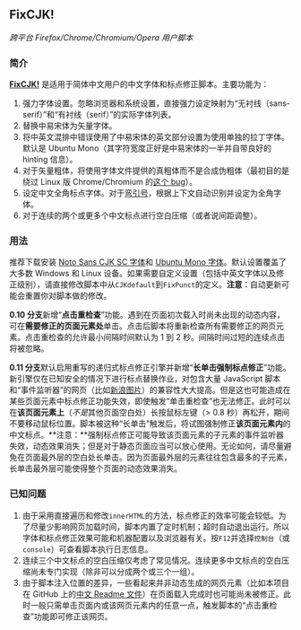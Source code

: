 ## FixCJK!
*跨平台 Firefox/Chrome/Chromium/Opera 用户脚本*

### 简介
**[FixCJK!](https://github.com/stecue/fixcjk/)** 是适用于简体中文用户的中文字体和标点修正脚本。主要功能为：

1. 强力字体设置。忽略浏览器和系统设置，直接强力设定映射为“无衬线（sans-serif）”和“有衬线（serif）”的实际字体列表。
2. 替换中易宋体为矢量字体。
3. 将中英文混排中错误使用了中易宋体的英文部分设置为使用单独的拉丁字体。默认是 Ubuntu Mono（其字符宽度正好是中易宋体的一半并自带良好的 hinting 信息）。
4. 对于矢量粗体，将使用字体文件提供的真粗体而不是合成伪粗体（最初目的是绕过 Linux 版 Chrome/Chromium 的[这个 bug](https://bugs.chromium.org/p/chromium/issues/detail?id=448478)）。
5. 设定中文全角标点字体。对于[弯引号](https://www.zhihu.com/question/19616011)，根据上下文自动识别并设定为全角字体。
6. 对于连续的两个或更多个中文标点进行空白压缩（或者说间距调整）。

### 用法
推荐下载安装 [Noto Sans CJK SC 字体](https://www.google.com/get/noto/help/cjk/)和 [Ubuntu Mono 字体](https://www.google.com/fonts/specimen/Ubuntu+Mono)。默认设置覆盖了大多数 Windows 和 Linux 设备。如果需要自定义设置（包括中英文字体以及修正级别），请直接修改脚本中从`CJKdefault`到`FixPunct`的定义。**注意**：自动更新可能会重置你对脚本做的修改。

**0.10 分支**新增“**点击重检查**”功能。遇到在页面初次载入时尚未出现的动态内容，可在**需要修正的页面元素处**单击。点击后脚本将重新检查所有需要修正的网页元素。点击重检查的允许最小间隔时间默认为 1 到 2 秒。间隔时间过短的连续点击将被忽略。

**0.11 分支**默认启用重写的递归式标点修正引擎并新增“**长单击强制标点修正**”功能。新引擎仅在已知安全的情况下进行标点替换作业，对包含大量 JavaScript 脚本和“事件监听器”的网页（比如[新浪图片](http://photo.sina.com.cn/#dir)）的兼容性大大提高。但是这也可能造成在某些页面元素中标点修正功能失效，即使触发“单击重检查”也无法修正。此时可以在**该页面元素上**（*不是*其他页面空白处）长按鼠标左键（> 0.8 秒）再松开，期间不要移动鼠标位置。脚本被这种“长单击”触发后，将试图强制修正**该页面元素内**的中文标点。**注意：**强制标点修正可能导致该页面元素的子元素的事件监听器失效，动态效果消失；但是对于静态页面应当可以放心使用。无论如何，请尽量避免在页面最外层的空白处长单击。因为页面最外层的元素往往包含最多的子元素，长单击最外层可能使得整个页面的动态效果消失。

### 已知问题

1. 由于采用直接遍历和修改`innerHTML`的方法，标点修正的效率可能会较低。为了尽量少影响网页加载时间，脚本内置了定时机制；超时自动退出运行。所以字体和标点修正效果可能和机器配置以及浏览器有关。按`F12`并选择`控制台`（或 `console`）可查看脚本执行日志信息。
2. 连续三个中文标点的空白压缩仅考虑了常见情况。连续更多中文标点的空白压缩尚未专门实现（除非可以分成两个或三个一组）。
3. 由于脚本注入位置的差异，一些看起来并非动态生成的网页元素（比如本项目在 GitHub 上的[中文 Readme 文件](https://github.com/stecue/fixcjk/blob/master/README.md)）在页面载入完成时也可能尚未被修正。此时一般只需单击页面内或该网页元素内的任意一点，触发脚本的“点击重检查”功能即可修正该网页。
